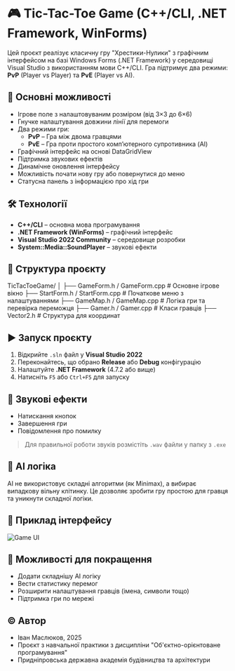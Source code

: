 # 🎮 Tic-Tac-Toe Game (C++/CLI, .NET Framework, WinForms)

Цей проєкт реалізує класичну гру "Хрестики-Нулики" з графічним інтерфейсом на базі Windows Forms (.NET Framework) у середовищі Visual Studio з використанням мови C++/CLI. Гра підтримує два режими: **PvP** (Player vs Player) та **PvE** (Player vs AI). 

## 📌 Основні можливості

- Ігрове поле з налаштовуваним розміром (від 3×3 до 6×6)
- Гнучке налаштування довжини лінії для перемоги
- Два режими гри: 
  - **PvP** – Гра між двома гравцями
  - **PvE** – Гра проти простого комп’ютерного супротивника (AI)
- Графічний інтерфейс на основі DataGridView
- Підтримка звукових ефектів
- Динамічне оновлення інтерфейсу
- Можливість почати нову гру або повернутися до меню
- Статусна панель з інформацією про хід гри

## 🛠 Технології

- **C++/CLI** – основна мова програмування
- **.NET Framework (WinForms)** – графічний інтерфейс
- **Visual Studio 2022 Community** – середовище розробки
- **System::Media::SoundPlayer** – звукові ефекти

## 📂 Структура проєкту

TicTacToeGame/
│
├── GameForm.h / GameForm.cpp # Основне ігрове вікно
├── StartForm.h / StartForm.cpp # Початкове меню з налаштуваннями
├── GameMap.h / GameMap.cpp # Логіка гри та перевірка переможця
├── Gamer.h / Gamer.cpp # Класи гравців
├── Vector2.h # Структура для координат


## ▶️ Запуск проєкту

1. Відкрийте `.sln` файл у **Visual Studio 2022**
2. Переконайтесь, що обрано **Release** або **Debug** конфігурацію
3. Налаштуйте **.NET Framework** (4.7.2 або вище)
4. Натисніть `F5` або `Ctrl+F5` для запуску

## 🎵 Звукові ефекти

- Натискання кнопок
- Завершення гри
- Повідомлення про помилку
> Для правильної роботи звуків розмістіть `.wav` файли у папку з `.exe`

## 🧠 AI логіка

AI не використовує складні алгоритми (як Minimax), а вибирає випадкову вільну клітинку. Це дозволяє зробити гру простою для гравця та уникнути складної логіки.

## 🎨 Приклад інтерфейсу

![Game UI](https://github.com/user-attachments/assets/a043a282-4bc3-4374-a04e-a2b5fca40e7e)


## 🧩 Можливості для покращення

- Додати складнішу AI логіку
- Вести статистику перемог
- Розширити налаштування гравців (імена, символи тощо)
- Підтримка гри по мережі

## © Автор

- Іван Маслюков, 2025
- Проєкт з навчальної практики з дисципліни "Об'єктно-орієнтоване програмування"
- Придніпровська державна академія будівництва та архітектури

